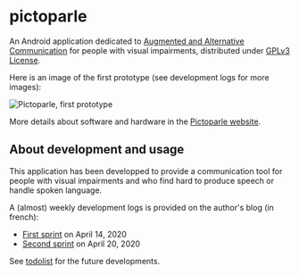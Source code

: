 # pictoparle

An Android application dedicated to [Augmented and Alternative Communication](https://en.wikipedia.org/wiki/Augmentative_and_alternative_communication) for people with visual impairments, distributed under [GPLv3 License](https://www.gnu.org/licenses/quick-guide-gplv3.fr.html).

Here is an image of the first prototype (see development logs for more images): 

![Pictoparle, first prototype](https://blog.jmtrivial.info/wp-content/uploads/2020/04/IMG_20200414_102405-825x510.jpg)

More details about software and hardware in the [Pictoparle website](http://pictoparle.jmfavreau.info/).


## About development and usage

This application has been developped to provide a communication tool for people with visual impairments and who find hard to produce speech or handle spoken language.

A (almost) weekly development logs is provided on the author's blog (in french):

* [First sprint](https://blog.jmtrivial.info/2020/04/14/pictoparle-premier-sprint/) on April 14, 2020
* [Second sprint](https://blog.jmtrivial.info/2020/04/19/pictoparle-deuxieme-sprint/) on April 20, 2020

See [todolist](TODOLIST.md) for the future developments.

